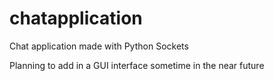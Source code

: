 # chatapplication
Chat application made with Python Sockets

Planning to add in a GUI interface sometime in the near future
